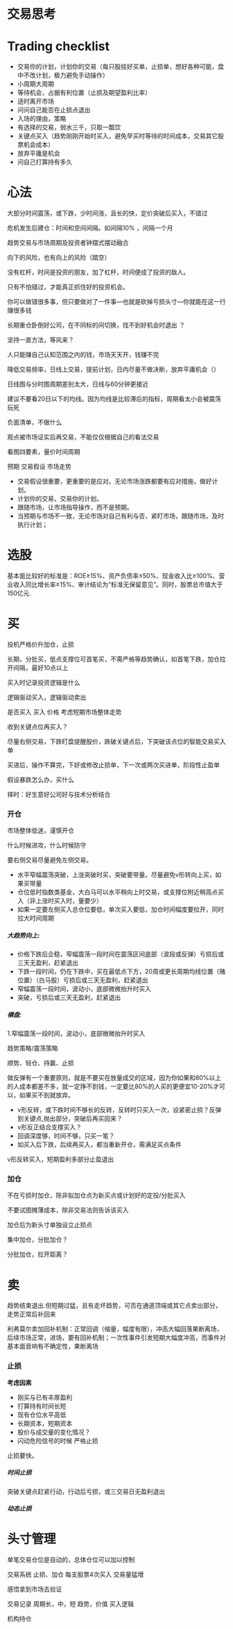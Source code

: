 # 交易思考

# Trading checklist
- 交易你的计划，计划你的交易（每只股挂好买单，止损单，想好各种可能，盘中不改计划，极力避免手动操作）
- 小周期大周期
- 等待机会，占据有利位置（止损及期望盈利比率）
- 适时离开市场
- 问问自己能否在止损点退出
- 入场的理由，策略
- 有选择的交易，弱水三千，只取一瓢饮
- 关键点买入（趋势刚刚开始时买入，避免早买时等待的时间成本，交易其它股票机会成本）
- 放弃平庸是机会
- 问自己打算持有多久
# 心法
大部分时间震荡，或下跌，少时间涨，且长的快，定价突破后买入，不错过

危机发生后建仓：时间和空间间隔。如间隔10% ，间隔一个月

趋势交易与市场周期及投资者钟摆式摆动融合

向下的风险，也有向上的风险（踏空）

没有杠杆，时间是投资的朋友，加了杠杆，时间便成了投资的敌人。

只有不怕错过，才能真正抓住好的投资机会。

你可以做错很多事，但只要做对了一件事—也就是砍掉亏损头寸—你就能在这一行赚很多钱

长期重仓卧倒好公司，在不同标的间切换，找不到好机会时退出  ？

坚持一直方法，等风来？

人只能赚自己认知范围之内的钱，市场天天开，钱赚不完

降低交易频率，日线上交易，提前计划，日内尽量不做决断，放弃平庸机会（）

日线图与分时图周期差别太大，日线与60分钟更接近

建议不要看20日以下的均线。因为均线是比较滞后的指标，周期看太小会被震荡玩死

负面清单，不做什么

观点被市场证实后再交易，不能仅仅根据自己的看法交易

看图四要素，量价时间周期

预期 交易假设 市场走势
- 交易假设很重要，更重要的是应对。无论市场涨跌都要有应对措施，做好计划。
- 计划你的交易，交易你的计划。
- 跟随市场，让市场指导操作，而不是预期。
- 当预期与市场不一致，无论市场对自己有利与否，紧盯市场，跟随市场，及时执行计划；
# 选股
基本面比较好的标准是：ROE≥15%、资产负债率≤50%、现金收入比≥100%、营业收入同比增长率≥15%、审计结论为“标准无保留意见”。同时，股票总市值大于150亿元.

# 买
投机严格价升加仓，止损

长期，分批买，低点支撑位可首笔买，不需严格等趋势确认，如首笔下跌，加仓拉开间隔，最好10点以上

买入时记录投资逻辑是什么

逻辑驱动买入，逻辑驱动卖出


是否买入 买入 价格 考虑短期市场整体走势

收到关键点位再买入？

尽量右侧交易，下跌盯盘提醒股价，跌破关键点后，下突破该点位的智能交易买入单

买进后，操作不算完，下好或修改止损单，下一次或两次买进单，阶段性止盈单

假设暴跌怎么办，买什么

择时：好生意好公司好与技术分析结合
### 开仓
市场整体低迷，谨慎开仓

什么时候进攻，什么时候防守

要右侧交易尽量避免左侧交易。
- 水平窄幅震荡突破，上涨突破时买，突破要带量。尽量避免v形转向上买，如果买带量
- 仓位低时指数类基金，大白马可以水平稍向上时交易，或支撑位附近稍高点买入（非上涨时买入时，量要少）
- 如果一定要左侧买入总仓位要低，单次买入要低，加仓时间幅度要拉开，同时拉大时间周期
##### 大趋势向上:
- 价格下跌后企稳，窄幅震荡一段时间在震荡区间底部（波段或反弹）亏损后或三天无盈利，赶紧退出
- 下跌一段时间，仍在下跌中，买在最低点下方，20周或更长周期均线位置（赌位置）（白马股）亏损后或三天无盈利，赶紧退出
- 窄幅震荡一段时间，波动小，底部微微抬升时买入
- 突破，亏损后或三天无盈利，赶紧退出
##### 横盘:
1.窄幅震荡一段时间，波动小，底部微微抬升时买入

趋势策略/震荡策略

顺势、轻仓、持赢、止损

做反弹有一个重要原则，就是不要买在放量成交的区域，因为你如果和80%以上的人成本都差不多，就一定挣不到钱，一定要比80%的人买的更便宜10-20%才可以，如果买不到就放弃。

- v形反转，或下跌时间不够长的反转，反转时只买入一次，设紧密止损？反弹到关键点,抛出部分，突破后再买回来？
- v形反正结合支撑买入？
- 回调深度够，时间不够，只买一笔？
- 如买入后下跌，后续再买入，都当重新开仓，需满足买点条件

v形反转买入，短期盈利多部分止盈退出
### 加仓
不在亏损时加仓，除非拟加仓点为新买点或计划好的定投/分批买入

不要试图摊薄成本，除非交易法则告诉该买入

加仓后为新头寸单独设立止损点

集中加仓，分批加仓？

分批加仓，拉开距离？
# 卖
趋势结束退出.但短期过猛，且有走坏趋势，可否在通道顶端或其它点卖出部分，走势正常后补回来

利弗莫尔卖加回补机制：正常回调（缩量，幅度有限），冲高大幅回落果断离场，后续市场正常，进场，要有回补机制；一次性事件引发短期大幅度冲高，而事件对基本面音响有不确定性，果断离场
### 止损
**考虑因素**
- 刚买与已有丰厚盈利
- 打算持有时间长短
- 现有仓位水平高低
- 长期资本，短期资本
- 股价与成交量的变化情况？
- 闪动危险信号的时候
严格止损

止损要快。
##### 时间止损
突破关键点赶紧行动，行动后亏损，或三交易日无盈利退出
##### 动态止损

# 头寸管理
单笔交易仓位是自动的，总体仓位可以加以控制


交易系统
止损、加仓
每支股票4次买入
交易量猛增



感悟拿到市场去验证

交易记录 周期长，中，短 趋势，价值 买入逻辑



机构持仓

